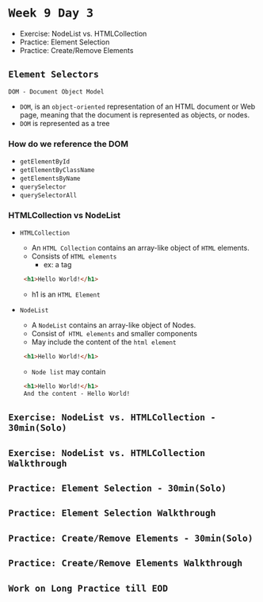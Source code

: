 # `Week 9 Day 3`


- Exercise: NodeList vs. HTMLCollection
- Practice: Element Selection
- Practice: Create/Remove Elements



## `Element Selectors`

  `DOM - Document Object Model`
  * `DOM`, is an `object-oriented` representation of an HTML document or Web page, meaning that the document is represented as objects, or nodes.
  * `DOM` is represented as a tree

### How do we reference the DOM
  * `getElementById`
  * `getElementByClassName`
  * `getElementsByName`
  * `querySelector`
  * `querySelectorAll`

### HTMLCollection vs NodeList

  * `HTMLCollection`
    - An `HTML Collection` contains an array-like object of `HTML` elements.
    * Consists of `HTML elements`
      * ex: a tag
    ```html
     <h1>Hello World!</h1>
    ```
    * h1 is an `HTML Element`

  * `NodeList`
    - A `NodeList` contains an array-like object of Nodes.
    * Consist of` HTML elements` and smaller components
    * May include the content of the `html element`

    ```html
     <h1>Hello World!</h1>
    ```
    * `Node list` may contain
    ```html
     <h1>Hello World!</h1>
     And the content - Hello World!
    ```

## `Exercise: NodeList vs. HTMLCollection - 30min(Solo)`
## `Exercise: NodeList vs. HTMLCollection Walkthrough`
## `Practice: Element Selection - 30min(Solo)`
## `Practice: Element Selection Walkthrough`
## `Practice: Create/Remove Elements - 30min(Solo)`
## `Practice: Create/Remove Elements Walkthrough`

## `Work on Long Practice till EOD`
